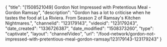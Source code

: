 {
    "title": "[1508521049] Gordon Not Impressed with Pretentious Meal - Gordon Ramsay",
    "description": "Gordon has a lot to criticise when he tastes the food at La Riviera. From Season 2 of Ramsay's Kitchen Nightmares.",
    "channelid": "123179143",
    "videoid": "123179243",
    "date_created": "1336726387",
    "date_modified": "1508373260",
    "type": "captivate",
    "layout": "channelVideo",
    "url": "\/food-network\/gordon-not-impressed-with-pretentious-meal-gordon-ramsay\/123179143-123179243"
}